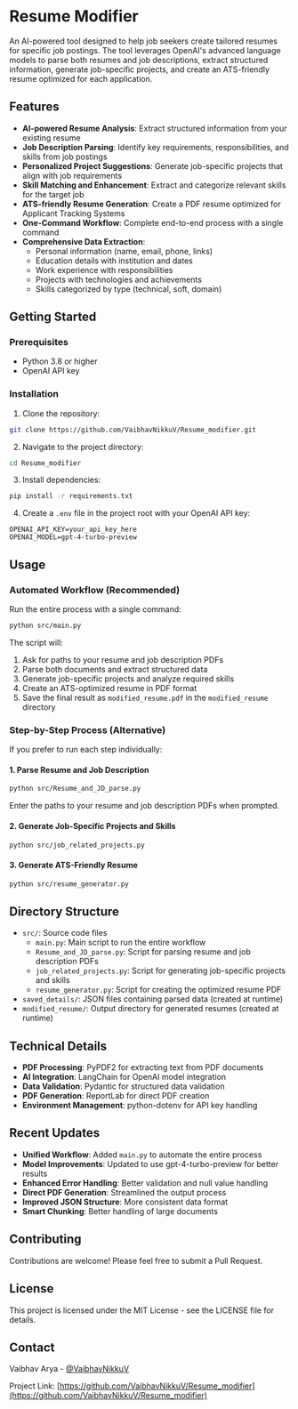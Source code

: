 # Resume Modifier

An AI-powered tool designed to help job seekers create tailored resumes for specific job postings. The tool leverages OpenAI's advanced language models to parse both resumes and job descriptions, extract structured information, generate job-specific projects, and create an ATS-friendly resume optimized for each application.

## Features

- **AI-powered Resume Analysis**: Extract structured information from your existing resume
- **Job Description Parsing**: Identify key requirements, responsibilities, and skills from job postings
- **Personalized Project Suggestions**: Generate job-specific projects that align with job requirements
- **Skill Matching and Enhancement**: Extract and categorize relevant skills for the target job
- **ATS-friendly Resume Generation**: Create a PDF resume optimized for Applicant Tracking Systems
- **One-Command Workflow**: Complete end-to-end process with a single command
- **Comprehensive Data Extraction**:
  - Personal information (name, email, phone, links)
  - Education details with institution and dates
  - Work experience with responsibilities
  - Projects with technologies and achievements
  - Skills categorized by type (technical, soft, domain)

## Getting Started

### Prerequisites

- Python 3.8 or higher
- OpenAI API key

### Installation

1. Clone the repository:
```bash
git clone https://github.com/VaibhavNikkuV/Resume_modifier.git
```

2. Navigate to the project directory:
```bash
cd Resume_modifier
```

3. Install dependencies:
```bash
pip install -r requirements.txt
```

4. Create a `.env` file in the project root with your OpenAI API key:
```
OPENAI_API_KEY=your_api_key_here
OPENAI_MODEL=gpt-4-turbo-preview
```

## Usage

### Automated Workflow (Recommended)

Run the entire process with a single command:

```bash
python src/main.py
```

The script will:
1. Ask for paths to your resume and job description PDFs
2. Parse both documents and extract structured data
3. Generate job-specific projects and analyze required skills
4. Create an ATS-optimized resume in PDF format
5. Save the final result as `modified_resume.pdf` in the `modified_resume` directory

### Step-by-Step Process (Alternative)

If you prefer to run each step individually:

#### 1. Parse Resume and Job Description

```bash
python src/Resume_and_JD_parse.py
```

Enter the paths to your resume and job description PDFs when prompted.

#### 2. Generate Job-Specific Projects and Skills

```bash
python src/job_related_projects.py
```

#### 3. Generate ATS-Friendly Resume

```bash
python src/resume_generator.py
```

## Directory Structure

- `src/`: Source code files
  - `main.py`: Main script to run the entire workflow
  - `Resume_and_JD_parse.py`: Script for parsing resume and job description PDFs
  - `job_related_projects.py`: Script for generating job-specific projects and skills
  - `resume_generator.py`: Script for creating the optimized resume PDF
- `saved_details/`: JSON files containing parsed data (created at runtime)
- `modified_resume/`: Output directory for generated resumes (created at runtime)

## Technical Details

- **PDF Processing**: PyPDF2 for extracting text from PDF documents
- **AI Integration**: LangChain for OpenAI model integration
- **Data Validation**: Pydantic for structured data validation
- **PDF Generation**: ReportLab for direct PDF creation
- **Environment Management**: python-dotenv for API key handling

## Recent Updates

- **Unified Workflow**: Added `main.py` to automate the entire process
- **Model Improvements**: Updated to use gpt-4-turbo-preview for better results
- **Enhanced Error Handling**: Better validation and null value handling
- **Direct PDF Generation**: Streamlined the output process
- **Improved JSON Structure**: More consistent data format
- **Smart Chunking**: Better handling of large documents

## Contributing

Contributions are welcome! Please feel free to submit a Pull Request.

## License

This project is licensed under the MIT License - see the LICENSE file for details.

## Contact

Vaibhav Arya - [@VaibhavNikkuV](https://github.com/VaibhavNikkuV)

Project Link: [https://github.com/VaibhavNikkuV/Resume_modifier](https://github.com/VaibhavNikkuV/Resume_modifier) 
